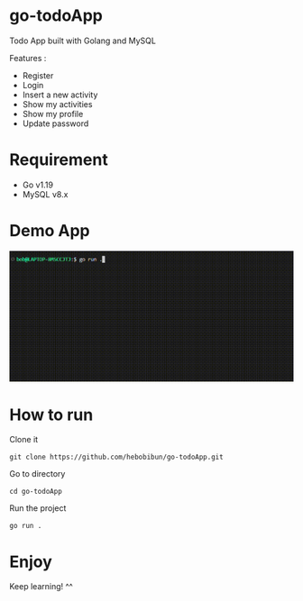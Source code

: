# go-todoApp

Todo App built with Golang and MySQL

Features :

- Register
- Login
- Insert a new activity
- Show my activities
- Show my profile
- Update password

# Requirement

- Go v1.19
- MySQL v8.x

# Demo App

![run](./demo/demo.gif)

# How to run

Clone it

```
git clone https://github.com/hebobibun/go-todoApp.git
```

Go to directory

```
cd go-todoApp
```

Run the project

```
go run .
```

# Enjoy

Keep learning! ^^

